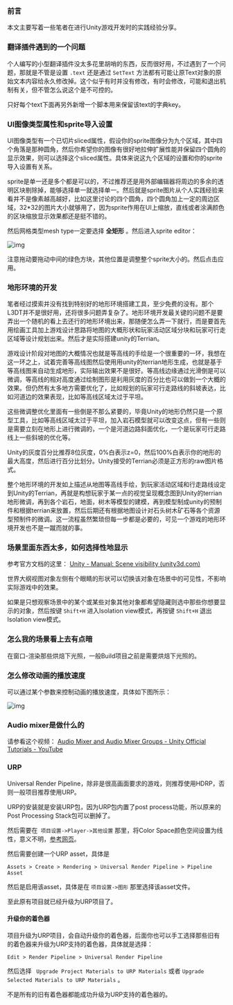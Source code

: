 ### 前言

本文主要写着一些笔者在进行Unity游戏开发时的实践经验分享。



### 翻译插件遇到的一个问题

个人编写的小型翻译插件没太多花里胡哨的东西，反而很好用，不过遇到了一个问题，那就是不管是设置 `.text` 还是通过 `SetText` 方法都有可能让原Text对象的原始文本内容给永久修改掉。这个似乎有时并没有修改，有时会修改，可能和退出机制有关，但不管怎么说这个是不可控的。

只好每个text下面再另外新增一个脚本用来保留该text的字典key。

### UI图像类型属性和sprite导入设置

UI图像类型有一个已切片sliced属性，假设你的sprite图像分为九个区域，其中四个角落是那种圆角，然后你希望你的图像有很好地拉伸扩展性能并保留四个圆角的显示效果，则可以选择这个sliced属性。具体来说这九个区域的设置和你的sprite导入设置有关系。

sprite是单一还是多个都是可以的，不过推荐还是用外部编辑器将周边的多余的透明区块剔除掉，能够选择单一就选择单一。然后就是sprite图片从个人实践经验来看并不是像素越高越好，比如这里讨论的四个圆角，四个圆角加上一定的周边区域，32*32的图片大小就够用了，因为sprite作用在UI上缩放，直线或者涂满颜色的区块缩放显示效果都还是挺不错的。

然后网格类型mesh type一定要选择 **全矩形** 。然后进入sprite editor：

![img]({static}/images/2021/sprite_sliced.png)

注意拖动要拖动中间的绿色方块，其他位置是调整整个sprite大小的。然后点击应用。

### 地形环境的开发

笔者经过摸索并没有找到特别好的地形环境搭建工具，至少免费的没有。那个L3DT并不是很好用，还将很多问题弄复杂了。地形环境开发最关键的问题不是要弄出一个随机的看上去还行的地形环境出来，那随便怎么弄一下就行，而是要首先用绘画工具加上游戏设计思路将地图的大概形状和玩家活动区域分块和玩家可行走区域等设计规划出来。然后才是实际搭建unity的Terrian。

游戏设计阶段对地图的大概情况也就是等高线的手绘是一个很重要的一环，我想在这一环之上，试着完善等高线图然后使用用unity的terrian地形生成，也就是基于等高线图来自动生成地形，实际输出效果不是很好。等高线边缘通过光滑倒是可以微调，等高线的相对高度通过绘制图形是利用灰度的百分比也可以做到一个大概的效果。但仍然有太多地方需要优化了，比如规划的玩家可行走路线的斜坡表达，比如河道边的效果表现，比如等高线区域太过于平坦。

这些微调整优化里面有一些倒是不那么紧要的，毕竟Unity的地形仍然只是一个原型工具，比如等高线区域太过于平坦，加入岩石模型就可以改变这点，但有一些则是需要立刻在地形上进行微调的，一个是河道边路斜面优化，一个是玩家可行走路线上一些斜坡的优化等。

Unity的灰度百分比推荐8位灰度，0%白表示z=0，然后100%白表示你的地形的最大高度，然后进行百分比划分。Unity接受的Terrian必须是正方形的raw图片格式。

整个地形环境的开发如上描述从地图等高线手绘，到玩家活动区域和行走路线设定到Unity的Terrian，再就是构想玩家于某一点的视觉呈现概念图到Unity的terrian地形微调，再到各个岩石，地面，树木等模型的建模，再到模型制成unity的预制件和根据terrian来放置，然后后期还有根据地图设计对石头树木矿石等各个资源型预制件的微调。这一流程虽然繁琐但每一步都是必要的，可见一个游戏的地形环境开发也不是一蹴而就的事。

### 场景里面东西太多，如何选择性地显示

参考官方文档的这里： [Unity - Manual: Scene visibility (unity3d.com)](https://docs.unity3d.com/Manual/SceneVisibility.html)

世界大纲视图对象左侧有个眼睛的形状可以切换该对象在场景中的可见性，不影响实际游戏中的效果。

如果是只想观察场景中的某个或某些对象其他对象都希望隐藏则选中那些你想要显示的对象，然后按键 `Shift+H` 进入Isolation view模式，再按键 `Shift+H` 退出Isolation view模式。

### 怎么我的场景看上去有点暗

在窗口-渲染那些烘焙下光照，一般Build项目之前是需要烘焙下光照的。

### 怎么修改动画的播放速度

可以通过某个参数来控制动画的播放速度，具体如下图所示：

![img]({static}/images/2021/unity_animation_speed.png)

### Audio mixer是做什么的

请参看这个视频： [Audio Mixer and Audio Mixer Groups - Unity Official Tutorials - YouTube](https://www.youtube.com/watch?v=vOaQp2x-io0&ab_channel=Unity)



### URP

Universal Render Pipeline，除非是很高画面要求的游戏，则推荐使用HDRP，否则一般项目推荐使用URP。

URP的安装就是安装URP包，因为URP包内置了post process功能，所以原来的Post Processing Stack包可以删掉了。

然后需要在` 项目设置->Player->其他设置` 那里，将Color Space颜色空间设置为线性，意义不明，[参考网页](https://learn.unity.com/tutorial/introduction-to-urp)。

然后需要创建一个URP asset，具体是

```
Assets > Create > Rendering > Universal Render Pipeline > Pipeline Asset
```

然后是启用该asset，具体是在 `项目设置->图形` 那里选择该asset文件。

至此原有项目就已经升级为URP项目了。

#### 升级你的着色器

项目升级为URP项目，会自动升级你的着色器，后面你也可以手工选择那些旧有的着色器来升级为URP支持的着色器，具体就是选择：

```
Edit > Render Pipeline > Universal Render Pipeline
```

然后选择 ` Upgrade Project Materials to URP Materials` 或者  `Upgrade Selected Materials to URP Materials` 。

不是所有的旧有着色器都能成功升级为URP支持的着色器的。
